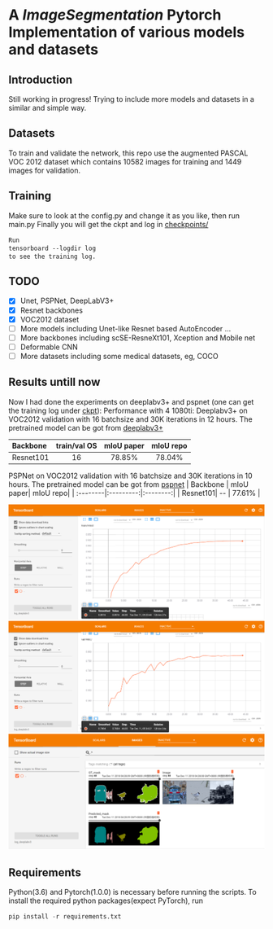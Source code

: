 
# A *ImageSegmentation* Pytorch Implementation of various models and datasets


## Introduction
Still working in progress!
Trying to include more models and datasets in a similar and simple way.


## Datasets
To train and validate the network, this repo use the augmented PASCAL VOC 2012 dataset which contains 10582 images for training and 1449 images for validation.

## Training
Make sure to look at the config.py and change it as you like, then run main.py
Finally you will get the ckpt and log in [checkpoints/](https://github.com/silkylove/Pytorch-ImageSegmentation/tree/master/checkpoints/)

```
Run 
tensorboard --logdir log 
to see the training log.
```

## TODO
- [x] Unet, PSPNet, DeepLabV3+
- [x] Resnet backbones
- [x] VOC2012 dataset
- [ ] More models including Unet-like Resnet based AutoEncoder ...
- [ ] More backbones including scSE-ResneXt101, Xception and Mobile net
- [ ] Deformable CNN
- [ ] More datasets including some medical datasets, eg, COCO

## Results untill now
Now I had done the experiments on deeplabv3+ and pspnet (one can get the training log under [ckpt](https://github.com/silkylove/Pytorch-ImageSegmentation/tree/master/checkpoints/)):
Performance with 4 1080ti:
Deeplabv3+ on VOC2012 validation with 16 batchsize and 30K iterations in 12 hours.
The pretrained model can be got from [deeplabv3+](https://drive.google.com/open?id=1gsLW525HjoWtb8CikjY33_SBPB2g31Hz)

| Backbone | train/val OS| mIoU paper| mIoU repo|
| :--------| :----------:|:---------:|:--------:|
| Resnet101|      16     |  78.85%   |  78.04%  |

PSPNet on VOC2012 validation with 16 batchsize and 30K iterations in 10 hours.
The pretrained model can be got from [pspnet](https://drive.google.com/open?id=1sp4U6opqxlGIeBVC92MSp2jq_Ig7VhvQ)
| Backbone | mIoU paper| mIoU repo|
| :--------|:---------:|:--------:|
| Resnet101|     --    |  77.61%  |

![Results](pictures/train_miou.png)
![Results](pictures/val_miou.png)
![Results](pictures/r1.png)

## Requirements
Python(3.6) and Pytorch(1.0.0) is necessary before running the scripts.
To install the required python packages(expect PyTorch), run
```python
pip install -r requirements.txt
```